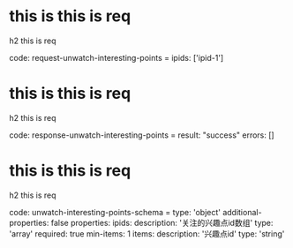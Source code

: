# this is this is req

h2 this is req

code:
    request-unwatch-interesting-points =
  ipids: ['ipid-1']


# this is this is req

h2 this is req

code:
    response-unwatch-interesting-points =
  result: "success"
  errors: []


# this is this is req

h2 this is req

code:
    unwatch-interesting-points-schema =
  type: 'object'
  additional-properties: false
  properties:
    ipids:
      description: '关注的兴趣点id数组'
      type: 'array'
      required: true
      min-items: 1
      items:
        description: '兴趣点id'
        type: 'string'



